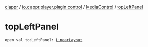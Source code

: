 [clappr](../../index.md) / [io.clappr.player.plugin.control](../index.md) / [MediaControl](index.md) / [topLeftPanel](./top-left-panel.md)

# topLeftPanel

`open val topLeftPanel: `[`LinearLayout`](https://developer.android.com/reference/android/widget/LinearLayout.html)